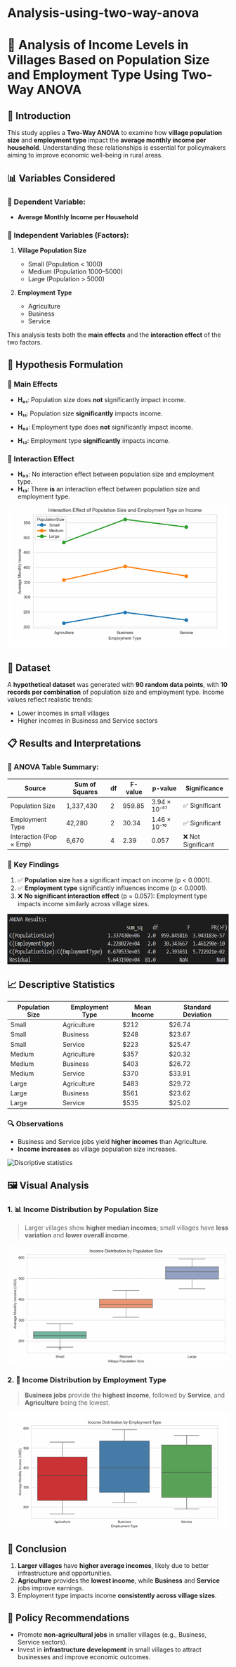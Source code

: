 # Analysis-using-two-way-anova

# 🧮 Analysis of Income Levels in Villages Based on Population Size and Employment Type Using Two-Way ANOVA

## 📘 Introduction

This study applies a **Two-Way ANOVA** to examine how **village population size** and **employment type** impact the **average monthly income per household**. Understanding these relationships is essential for policymakers aiming to improve economic well-being in rural areas.

## 📊 Variables Considered

### 🎯 Dependent Variable:

* **Average Monthly Income per Household**

### 🧩 Independent Variables (Factors):

1. **Village Population Size**

   * Small (Population < 1000)
   * Medium (Population 1000–5000)
   * Large (Population > 5000)

2. **Employment Type**

   * Agriculture
   * Business
   * Service

This analysis tests both the **main effects** and the **interaction effect** of the two factors.


## 🧪 Hypothesis Formulation

### 🔹 Main Effects

* **H₀₁**: Population size does **not** significantly impact income.

* **H₁₁**: Population size **significantly** impacts income.

* **H₀₂**: Employment type does **not** significantly impact income.

* **H₁₂**: Employment type **significantly** impacts income.

### 🔸 Interaction Effect

* **H₀₃**: No interaction effect between population size and employment type.
* **H₁₃**: There **is** an interaction effect between population size and employment type.

![Interaction Effect of population size and employment type on income](Img/interaction.png)


## 🧾 Dataset

A **hypothetical dataset** was generated with **90 random data points**, with **10 records per combination** of population size and employment type. Income values reflect realistic trends:

* Lower incomes in small villages
* Higher incomes in Business and Service sectors


## 📋 Results and Interpretations

### 🔬 ANOVA Table Summary:

| Source                  | Sum of Squares | df | F-value | p-value      | Significance      |
| ----------------------- | -------------- | -- | ------- | ------------ | ----------------- |
| Population Size         | 1,337,430      | 2  | 959.85  | 3.94 × 10⁻⁵⁷ | ✅ Significant     |
| Employment Type         | 42,280         | 2  | 30.34   | 1.46 × 10⁻¹⁰ | ✅ Significant     |
| Interaction (Pop × Emp) | 6,670          | 4  | 2.39    | 0.057        | ❌ Not Significant |

### 🧠 Key Findings

1. ✅ **Population size** has a significant impact on income (p < 0.0001).
2. ✅ **Employment type** significantly influences income (p < 0.0001).
3. ❌ **No significant interaction effect** (p = 0.057): Employment type impacts income similarly across village sizes.

![ANOVA results](Img/results.png)

## 📈 Descriptive Statistics

| Population Size | Employment Type | Mean Income | Standard Deviation |
| --------------- | --------------- | ----------- | ------------------ |
| Small           | Agriculture     | \$212       | \$26.74            |
| Small           | Business        | \$248       | \$23.67            |
| Small           | Service         | \$223       | \$25.47            |
| Medium          | Agriculture     | \$357       | \$20.32            |
| Medium          | Business        | \$403       | \$26.72            |
| Medium          | Service         | \$370       | \$33.91            |
| Large           | Agriculture     | \$483       | \$29.72            |
| Large           | Business        | \$561       | \$23.62            |
| Large           | Service         | \$535       | \$25.02            |

### 🔍 Observations

* Business and Service jobs yield **higher incomes** than Agriculture.
* **Income increases** as village population size increases.

![Discriptive statistics](Img/dicriptivestat.png)

## 🖼️ Visual Analysis

### 1. 📊 Income Distribution by Population Size

> Larger villages show **higher median incomes**; small villages have **less variation** and **lower overall income**.

![Income by Population Size](Img/incomedis.png)

### 2. 💼 Income Distribution by Employment Type

> **Business jobs** provide the **highest income**, followed by **Service**, and **Agriculture** being the lowest.

![Income by Employment Type](Img/incomeemplo.png)


## 📌 Conclusion

1. **Larger villages** have **higher average incomes**, likely due to better infrastructure and opportunities.
2. **Agriculture** provides the **lowest income**, while **Business** and **Service** jobs improve earnings.
3. Employment type impacts income **consistently across village sizes**.

## 📢 Policy Recommendations

* Promote **non-agricultural jobs** in smaller villages (e.g., Business, Service sectors).
* Invest in **infrastructure development** in small villages to attract businesses and improve economic outcomes.

